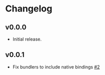 # Changelog
## v0.0.0
* Initial release.

## v0.0.1
*  Fix bundlers to include native bindings [#2](https://github.com/planetarium/check-free-space/pull/2)